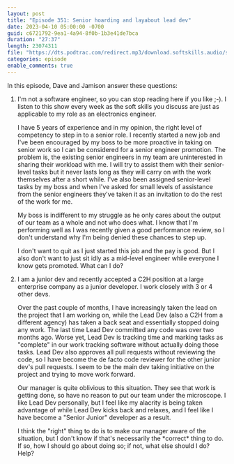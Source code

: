 ```yaml
---
layout: post
title: "Episode 351: Senior hoarding and layabout lead dev"
date: 2023-04-10 05:00:00 -0700
guid: c6721792-9ea1-4a94-8f0b-1b3e41de7bca
duration: "27:37"
length: 23074311
file: "https://dts.podtrac.com/redirect.mp3/download.softskills.audio/sse-351.mp3"
categories: episode
enable_comments: true
---
```


In this episode, Dave and Jamison answer these questions:

1. I'm not a software engineer, so you can stop reading here if you like ;-). I listen to this show every week as the soft skills you discuss are just as applicable to my role as an electronics engineer.
   
   I have 5 years of experience and in my opinion, the right level of competency to step in to a senior role. I recently started a new job and I've been encouraged by my boss to be more proactive in taking on senior work so I can be considered for a senior engineer promotion. The problem is, the existing senior engineers in my team are uninterested in sharing their workload with me. I will try to assist them with their senior-level tasks but it never lasts long as they will carry on with the work themselves after a short while. I've also been assigned senior-level tasks by my boss and when I've asked for small levels of assistance from the senior engineers they've taken it as an invitation to do the rest of the work for me.
   
   My boss is indifferent to my struggle as he only cares about the output of our team as a whole and not who does what. I know that I'm performing well as I was recently given a good performance review, so I don't understand why I'm being denied these chances to step up.
   
   I don't want to quit as I just started this job and the pay is good. But I also don't want to just sit idly as a mid-level engineer while everyone I know gets promoted. What can I do?

2. I am a junior dev and recently accepted a C2H position at a large enterprise company as a junior developer. I work closely with 3 or 4 other devs.
   
   Over the past couple of months, I have increasingly taken the lead on the project that I am working on, while the Lead Dev (also a C2H from a different agency) has taken a back seat and essentially stopped doing any work. The last time Lead Dev committed any code was over two months ago. Worse yet, Lead Dev is tracking time and marking tasks as "complete" in our work tracking software without actually doing those tasks. Lead Dev also approves all pull requests without reviewing the code, so I have become the de facto code reviewer for the other junior dev's pull requests. I seem to be the main dev taking initiative on the project and trying to move work forward.
   
   Our manager is quite oblivious to this situation. They see that work is getting done, so have no reason to put our team under the microscope. I like Lead Dev personally, but I feel like my alacrity is being taken advantage of while Lead Dev kicks back and relaxes, and I feel like I have become a "Senior Junior" developer as a result.
   
   I think the "right" thing to do is to make our manager aware of the situation, but I don't know if that's necessarily the \*correct\* thing to do. If so, how I should go about doing so; if not, what else should I do? Help?
